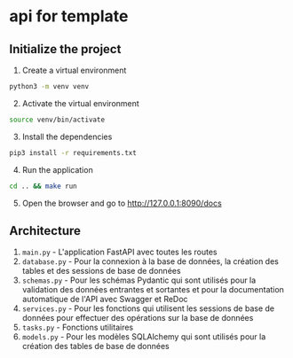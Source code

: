 # api for template

## Initialize the project

1. Create a virtual environment

```bash
python3 -m venv venv
```

2. Activate the virtual environment

```bash
source venv/bin/activate
```

3. Install the dependencies

```bash
pip3 install -r requirements.txt
```

4. Run the application

```bash
cd .. && make run
```

5. Open the browser and go to http://127.0.0.1:8090/docs

## Architecture

1. `main.py` - L'application FastAPI avec toutes les routes
2. `database.py` - Pour la connexion à la base de données, la création des tables et des sessions de base de données
3. `schemas.py` - Pour les schémas Pydantic qui sont utilisés pour la validation des données entrantes et sortantes et pour la documentation automatique de l'API avec Swagger et ReDoc
4. `services.py` - Pour les fonctions qui utilisent les sessions de base de données pour effectuer des opérations sur la base de données
5. `tasks.py` - Fonctions utilitaires
6. `models.py` - Pour les modèles SQLAlchemy qui sont utilisés pour la création des tables de base de données
